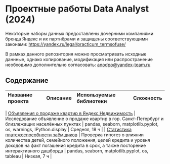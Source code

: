 # Проектные работы Data Analyst (2024)

Некоторые наборы данных предоставлены дочерними компаниями бренда Яндекс и их партнёрами и защищены соответствующими законами: https://yandex.ru/legal/practicum_termsofuse/

В рамках данного репозитория можно просматривать исходные даннные, однако копирование, модификация или распространение необходимо дополнительно согласовать: anodpo@yandex-team.ru


## Содержание
| Название проекта | Описание | Используемые библиотеки | Сложность |
| :---------------------- | :---------------------- | :---------------------- | :--------------------- |


| [Объявления о продаже квартир в Яндекс.Недвижимость](https://github.com/vulcan4ik/Yandex-Practicum/blob/main/notebooks/3-practicum-real-estate.ipynb) | Исследование объявление о продаже квартир в гор. Санкт-Петербург и близлежащих населённых пунктах | pandas, seaborn, matplotlib.pyplot, os, warnings, IPython.display | Средняя, 18 ч |
| [Статистика платежеспособности заёмщиков](https://github.com/vulcan4ik/Yandex-Practicum/blob/main/notebooks/1-project-debt-analysys-final.ipynb) | Проверка гипотез о влиянии количества детей, семейного положения, целей кредита и уровня доходов на факт погашения кредита в срок, а также посторение интерактивного дашборда | pandas, seaborn, matplotlib.pyplot, os, tableau | Низкая, 7 ч |


